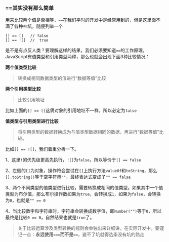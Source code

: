 ### ==其实没有那么简单

用来比较两个值是否相等，`==`在我们平时的开发中是经常用到的，但是这里面不满了各种神坑，随便列举一个

```
[] == []   // false
[] == ![]  //  true
```

是不是有点反人类？要理解这样的结果，我们必须要知道`==`的工作原理。JavaScript有值类型和引用类型两种，那么也就会出现下面3种比较情况：

**两个值类型比较**

>转换成相同数据类型的值进行“数据等值”比较

**两个引用类型比较**

>比较引用地址

比如上面的`[] == []`这俩对象的引用地址不一样，所以必定为`false`

**值类型与引用类型进行比较**

>将引用类型的数据转换成为与值类型数据相同的数据，再进行“数据等值”比较。

比如`[] == ![]`，我们着重分析一下。

1、这里`!`的优先级更高先执行，`![]`为`false`，所以等价于`[] == false`

2、左侧的`[]`为对象，操作符会尝试在`[]`上执行方法`valueOf`和`toString`，那么`[].toString()`等于空字符串`""`，最终表达式变成了`"" == false`

3、两个不同类型的值类型进行比较，需要转换成相同的值类型。如果其中一个值类型为布尔值，那么布尔操作数如果为`true`，会转换成`1`，如果为`false`，会转换为`0`，也就是`"" == 0`

4、当比较数字和字符串时，字符串会转换成数字值，即`Number("")`等于`0`，所以最终是比较`0 == 0`，自然结果也就是`true`了。

>关于比较运算涉及类型转换的规则会单独出来详细讲，在实际开发中，要谨记一点：**永远使用`===`而不是`==`**，避不了坑就得选条没有坑的路走